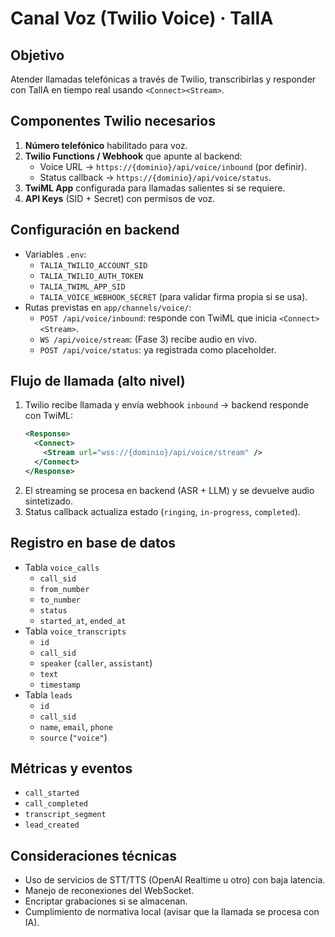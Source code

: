 # Canal Voz (Twilio Voice) · TalIA

## Objetivo
Atender llamadas telefónicas a través de Twilio, transcribirlas y responder con TalIA en tiempo real usando `<Connect><Stream>`.

## Componentes Twilio necesarios
1. **Número telefónico** habilitado para voz.
2. **Twilio Functions / Webhook** que apunte al backend:
   - Voice URL → `https://{dominio}/api/voice/inbound` (por definir).
   - Status callback → `https://{dominio}/api/voice/status`.
3. **TwiML App** configurada para llamadas salientes si se requiere.
4. **API Keys** (SID + Secret) con permisos de voz.

## Configuración en backend
- Variables `.env`:
  - `TALIA_TWILIO_ACCOUNT_SID`
  - `TALIA_TWILIO_AUTH_TOKEN`
  - `TALIA_TWIML_APP_SID`
  - `TALIA_VOICE_WEBHOOK_SECRET` (para validar firma propia si se usa).
- Rutas previstas en `app/channels/voice/`:
  - `POST /api/voice/inbound`: responde con TwiML que inicia `<Connect><Stream>`.
  - `WS /api/voice/stream`: (Fase 3) recibe audio en vivo.
  - `POST /api/voice/status`: ya registrada como placeholder.

## Flujo de llamada (alto nivel)
1. Twilio recibe llamada y envía webhook `inbound` → backend responde con TwiML:
   ```xml
   <Response>
     <Connect>
       <Stream url="wss://{dominio}/api/voice/stream" />
     </Connect>
   </Response>
   ```
2. El streaming se procesa en backend (ASR + LLM) y se devuelve audio sintetizado.
3. Status callback actualiza estado (`ringing`, `in-progress`, `completed`).

## Registro en base de datos
- Tabla `voice_calls`
  - `call_sid`
  - `from_number`
  - `to_number`
  - `status`
  - `started_at`, `ended_at`
- Tabla `voice_transcripts`
  - `id`
  - `call_sid`
  - `speaker` (`caller`, `assistant`)
  - `text`
  - `timestamp`
- Tabla `leads`
  - `id`
  - `call_sid`
  - `name`, `email`, `phone`
  - `source` (`"voice"`)

## Métricas y eventos
- `call_started`
- `call_completed`
- `transcript_segment`
- `lead_created`

## Consideraciones técnicas
- Uso de servicios de STT/TTS (OpenAI Realtime u otro) con baja latencia.
- Manejo de reconexiones del WebSocket.
- Encriptar grabaciones si se almacenan.
- Cumplimiento de normativa local (avisar que la llamada se procesa con IA).
